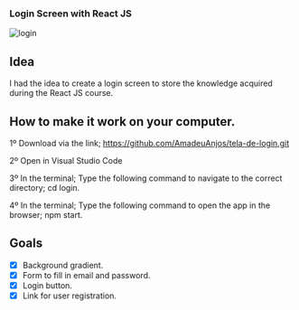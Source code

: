 ### Login Screen with React JS



![login](https://user-images.githubusercontent.com/53497771/234715722-3e21f0b2-274f-46f8-8915-a4f346ab97fa.png)



## Idea

I had the idea to create a login screen to store the knowledge acquired during the React JS course.



## How to make it work on your computer.

1º Download via the link;
https://github.com/AmadeuAnjos/tela-de-login.git

2º Open in Visual Studio Code

3º In the terminal;
Type the following command to navigate to the correct directory; cd login.

4º In the terminal;
Type the following command to open the app in the browser; npm start.



## Goals

- [X] Background gradient.
- [X] Form to fill in email and password.
- [X] Login button.
- [X] Link for user registration.